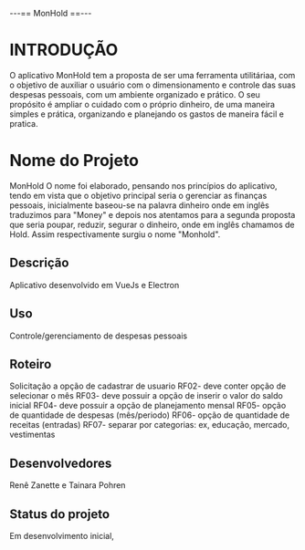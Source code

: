 ---== MonHold ==---

# INTRODUÇÃO
O aplicativo MonHold tem a proposta de ser uma ferramenta utilitáriaa, com o objetivo de auxiliar o usuário com o dimensionamento e controle das suas despesas pessoais, com um ambiente organizado e prático. O seu propósito é ampliar o cuidado com o próprio dinheiro, de uma maneira simples e prática, organizando e planejando os gastos de maneira fácil e pratica. 

# Nome do Projeto
MonHold 
O nome foi elaborado, pensando nos princípios do aplicativo, tendo em vista que o objetivo principal seria o gerenciar as finanças pessoais, inicialmente baseou-se na palavra dinheiro onde em inglês traduzimos para "Money" e depois nos atentamos para a segunda proposta que seria poupar, reduzir, segurar o dinheiro, onde em inglês chamamos de Hold. 
Assim respectivamente surgiu o nome "Monhold". 

## Descrição
Aplicativo desenvolvido em VueJs e Electron

## Uso
Controle/gerenciamento de despesas pessoais

## Roteiro
Solicitação a opção de cadastrar de usuario
RF02- deve conter opção de selecionar o mês 
RF03- deve possuir a opção de inserir o valor do saldo
inicial
RF04- deve possuir a opção de planejamento mensal
RF05- opção de quantidade de despesas (mês/periodo)
RF06- opção de quantidade de receitas (entradas)
RF07- separar por categorias: ex, educação, mercado, vestimentas

## Desenvolvedores
Renê Zanette e Tainara Pohren 

## Status do projeto
Em desenvolvimento inicial, 
